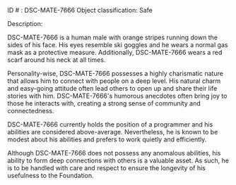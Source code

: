 ID # : DSC-MATE-7666
Object classification: Safe


Description:

DSC-MATE-7666 is a human male with orange stripes running down the sides of his face. His eyes resemble ski goggles and he wears a normal gas mask as a protective measure. Additionally, DSC-MATE-7666 wears a red scarf around his neck at all times.

Personality-wise, DSC-MATE-7666 possesses a highly charismatic nature that allows him to connect with people on a deep level. His natural charm and easy-going attitude often lead others to open up and share their life stories with him. DSC-MATE-7666's humorous anecdotes often bring joy to those he interacts with, creating a strong sense of community and connectedness.

DSC-MATE-7666 currently holds the position of a programmer and his abilities are considered above-average. Nevertheless, he is known to be modest about his abilities and prefers to work quietly and efficiently.

Although DSC-MATE-7666 does not possess any anomalous abilities, his ability to form deep connections with others is a valuable asset. As such, he is to be handled with care and respect to ensure the longevity of his usefulness to the Foundation.